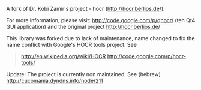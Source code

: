 A fork of Dr. Kobi Zamir's project - hocr (http://hocr.berlios.de/).

For more information, please visit: http://code.google.com/p/qhocr/ (teh Qt4 GUI application) and the original project http://hocr.berlios.de/

This library was forked due to lack of maintenance, name changed to fix the name conflict with Google's HOCR tools project. See
> http://en.wikipedia.org/wiki/HOCR
> http://code.google.com/p/hocr-tools/

Update: The project is currently non maintained. See (hebrew) http://cucomania.dyndns.info/node/211